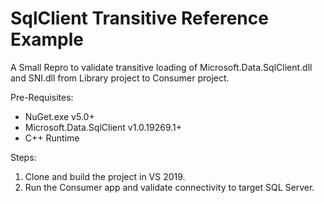 # SqlClient Transitive Reference Example

A Small Repro to validate transitive loading of Microsoft.Data.SqlClient.dll and SNI.dll from Library project to Consumer project.

Pre-Requisites:
- NuGet.exe v5.0+
- Microsoft.Data.SqlClient v1.0.19269.1+
- C++ Runtime

Steps:
1. Clone and build the project in VS 2019.
2. Run the Consumer app and validate connectivity to target SQL Server.
